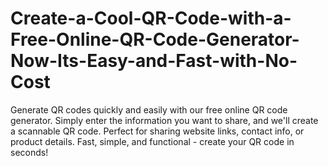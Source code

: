# Create-a-Cool-QR-Code-with-a-Free-Online-QR-Code-Generator-Now-Its-Easy-and-Fast-with-No-Cost
Generate QR codes quickly and easily with our free online QR code generator. Simply enter the information you want to share, and we'll create a scannable QR code. Perfect for sharing website links, contact info, or product details. Fast, simple, and functional - create your QR code in seconds!
